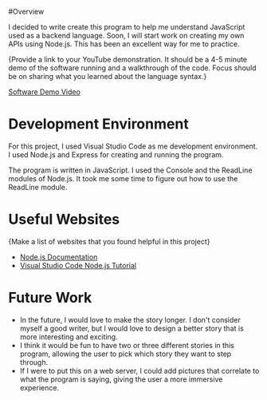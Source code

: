#Overview

I decided to write create this program to help me understand JavaScript used as a backend language. Soon, I will start work on creating my own APIs using Node.js. This has been an excellent way for me to practice.

{Provide a link to your YouTube demonstration. It should be a 4-5 minute demo of the software running and a walkthrough of the code. Focus should be on sharing what you learned about the language syntax.}

[Software Demo Video]([http://youtube.link.goes.here](https://youtu.be/VLTE3cEFeCk))

# Development Environment

For this project, I used Visual Studio Code as me development environment. I used Node.js and Express for creating and running the program.

The program is written in JavaScript. I used the Console and the ReadLine modules of Node.js. It took me some time to figure out how to use the ReadLine module.

# Useful Websites

{Make a list of websites that you found helpful in this project}

- [Node.js Documentation]([http://url.link.goes.here](https://nodejs.org/docs/v22.13.1/api/documentation.html))
- [Visual Studio Code Node.js Tutorial]([http://url.link.goes.here](https://code.visualstudio.com/docs/nodejs/nodejs-tutorial))

# Future Work

- In the future, I would love to make the story longer. I don't consider myself a good writer, but I would love to design a better story that is more interesting and exciting.
- I think it would be fun to have two or three different stories in this program, allowing the user to pick which story they want to step through.
- If I were to put this on a web server, I could add pictures that correlate to what the program is saying, giving the user a more immersive experience.
